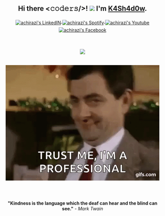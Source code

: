 <p>
    <br>
    <h2 align="middle">
        Hi there <𝚌𝚘𝚍𝚎𝚛𝚜/>! <img src="https://github.com/TheDudeThatCode/TheDudeThatCode/blob/master/Assets/Hi.gif" width="29px"> I'm <b><a href="https://github.com/achirazi">K4Sh4d0w</a></b>.
    </h2>
</p>

<p align="middle">
<a href="https://www.linkedin.com/in/chirazi-alexandru-a6b013216/">
  <img align="middle" alt="achirazi's LinkedIN" width="22px" src="https://raw.githubusercontent.com/peterthehan/peterthehan/master/assets/linkedin.svg" />
</a>
<a href="https://open.spotify.com/user/dtkixjsti1ip2kfp27rgenr37">
  <img align="middle" alt="achirazi's Spotify" width="22px" src="https://raw.githubusercontent.com/peterthehan/peterthehan/master/assets/spotify.svg" />
</a>
<a href="https://www.youtube.com/channel/UCvnpDdecuQNfXZtz9oscdUg">
 <img align="middle" alt="achirazi's Youtube" height="32" width="32" src="https://raw.githubusercontent.com/peterthehan/peterthehan/master/assets/youtube.svg">
</a>
<a href="https://www.facebook.com/chirazi.alexandru">
  <img align="middle" alt="achirazi's Facebook" width="22px" src="https://raw.githubusercontent.com/peterthehan/peterthehan/master/assets/facebook.svg" />
</a>
</p>

<br>
<p align="center">
    <img align="middle" src="https://github-readme-stats.vercel.app/api?username=achirazi&show_icons=true&title_color=fff&icon_color=79ff97&text_color=9f9f9f&bg_color=151515" />
        <br>
        <br>
        <br>
    <img align="middle" alt="GIF" src="https://raw.githubusercontent.com/achirazi/achirazi/master/mr-bean-wink.gif" />
</p>
<br>
<br>

<p align="middle"> <b>"Kindness is the language which the deaf can hear and the blind can see."</b> - <i>Mark Twain</i> </p>
